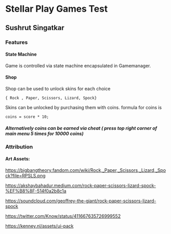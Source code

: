 # Stellar Play Games Test

## Sushrut Singatkar


### Features

#### State Machine

Game is controlled via state machine encapsulated in Gamemanager.

#### Shop

Shop can be used to unlock skins for each choice 

    { Rock , Paper, Scissors, Lizard, Spock}

Skins can be unlocked by purchasing them with coins. formula for coins is

    coins = score * 10;

##### Alternatively coins can be earned via cheat ( press top right corner of main menu 5 times for 10000 coins)

### Attribution

#### Art Assets:

https://bigbangtheory.fandom.com/wiki/Rock,_Paper,_Scissors,_Lizard,_Spock?file=RPSLS.png

https://akshaybahadur.medium.com/rock-paper-scissors-lizard-spock-%EF%B8%8F-514f0a2b8c1a

https://soundcloud.com/geoffrey-the-giant/rock-paper-scissors-lizard-spock

https://twitter.com/Know/status/411667635726999552

https://kenney.nl/assets/ui-pack

